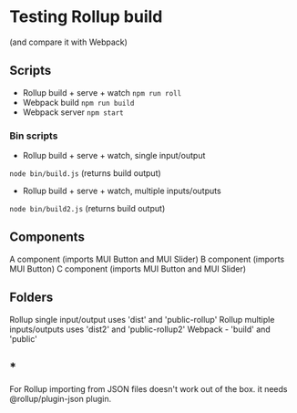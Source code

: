 # Testing Rollup build

(and compare it with Webpack)

## Scripts

- Rollup build + serve + watch
  `npm run roll`
- Webpack build
  `npm run build`
- Webpack server
  `npm start`

### Bin scripts

- Rollup build + serve + watch, single input/output

`node bin/build.js` (returns build output)

- Rollup build + serve + watch, multiple inputs/outputs

`node bin/build2.js` (returns build output)

## Components

A component (imports MUI Button and MUI Slider)
B component (imports MUI Button)
C component (imports MUI Button and MUI Slider)

## Folders

Rollup single input/output uses 'dist' and 'public-rollup'
Rollup multiple inputs/outputs uses 'dist2' and 'public-rollup2'
Webpack - 'build' and 'public'

## \*

For Rollup importing from JSON files doesn't work out of the box. it needs @rollup/plugin-json plugin.
